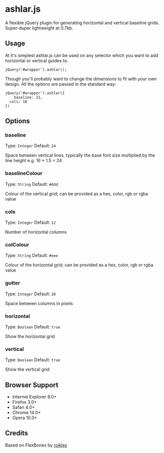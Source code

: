 # ashlar.js

A flexible jQuery plugin for generating horizontal and vertical baseline grids. Super-duper lightweight at 0.7kb. 

## Usage

At it's simplest ashlar.js can be used on any selector which you want to add horizontal or vertical guides to:

    jQuery('#wrapper').ashlar();

Though you'll probably want to change the dimensions to fit with your own design. All the options are passed in the standard way:

    jQuery('#wrapper').ashlar({
    	baseline: 21,
      cols: 16
    })
    
## Options

### baseline

Type: `Integer` Default: `24`

Space between vertical lines, typically the base font size multiplied by the line height e.g. 16 * 1.5 = 24

### baselineColour

Type: `String` Default: `#ddd`

Colour of the vertical grid; can be provided as a hex, color, rgb or rgba value

### cols

Type: `Integer` Default: `12`

Number of horizontal columns

### colColour

Type: `String` Default: `#eee`

Colour of the horizontal grid; can be provided as a hex, color, rgb or rgba value

### gutter

Type: `Integer` Default: `20`

Space between columns in pixels

### horizontal

Type: `Boolean` Default: `true`

Show the horizontal grid

### vertical

Type: `Boolean` Default: `true`

Show the vertical grid

## Browser Support

* Internet Explorer 8.0+
* Firefox 3.0+
* Safari 4.0+
* Chrome 14.0+
* Opera 10.0+

## Credits

Based on FlexBones by [roikles](http://github.com/roikles)